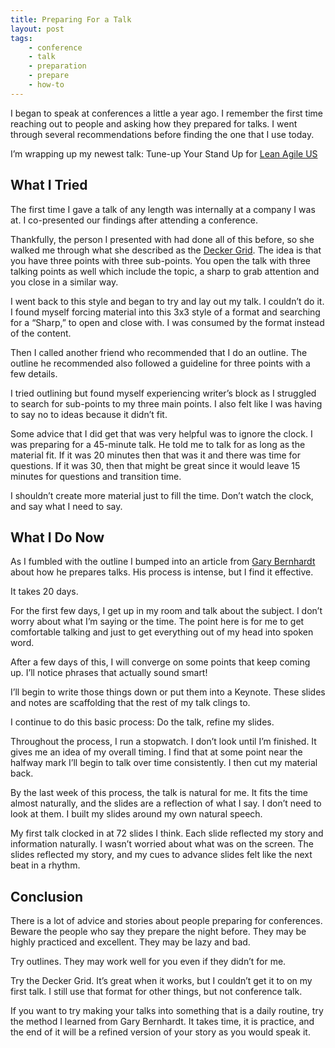 ```yaml
---
title: Preparing For a Talk
layout: post
tags:
	- conference
	- talk
	- preparation
	- prepare
	- how-to
---
```



I began to speak at conferences a little a year ago. I remember the first time reaching out to people and asking how they prepared for talks. I went through several recommendations before finding the one that I use today.

I’m wrapping up my newest talk: Tune-up Your Stand Up for [Lean Agile US](https://www.leanagileus.com)


## What I Tried

The first time I gave a talk of any length was internally at a company I was at. I co-presented our findings after attending a conference.

Thankfully, the person I presented with had done all of this before, so she walked me through what she described as the [Decker Grid](https://decker.com/wp-content/uploads/2015/08/The_Decker_Grid.pdf). The idea is that you have three points with three sub-points. You open the talk with three talking points as well which include the topic, a sharp to grab attention and you close in a similar way.

I went back to this style and began to try and lay out my talk. I couldn’t do it. I found myself forcing material into this 3x3 style of a format and searching for a “Sharp,” to open and close with. I was consumed by the format instead of the content.

Then I called another friend who recommended that I do an outline. The outline he recommended also followed a guideline for three points with a few details.

I tried outlining but found myself experiencing writer’s block as I struggled to search for sub-points to my three main points. I also felt like I was having to say no to ideas because it didn’t fit.

Some advice that I did get that was very helpful was to ignore the clock. I was preparing for a 45-minute talk. He told me to talk for as long as the material fit. If it was 20 minutes then that was it and there was time for questions. If it was 30, then that might be great since it would leave 15 minutes for questions and transition time.

I shouldn’t create more material just to fill the time. Don’t watch the clock, and say what I need to say.

## What I Do Now

As I fumbled with the outline I bumped into an article from [Gary Bernhardt](https://www.deconstructconf.com/blog/how-to-prepare-a-talk) about how he prepares talks. His process is intense, but I find it effective.

It takes 20 days.

For the first few days, I get up in my room and talk about the subject. I don’t worry about what I’m saying or the time. The point here is for me to get comfortable talking and just to get everything out of my head into spoken word.

After a few days of this, I will converge on some points that keep coming up. I’ll notice phrases that actually sound smart!

I’ll begin to write those things down or put them into a Keynote. These slides and notes are scaffolding that the rest of my talk clings to.

I continue to do this basic process: Do the talk, refine my slides.

Throughout the process, I run a stopwatch. I don’t look until I’m finished. It gives me an idea of my overall timing. I find that at some point near the halfway mark I’ll begin to talk over time consistently. I then cut my material back.

By the last week of this process, the talk is natural for me. It fits the time almost naturally, and the slides are a reflection of what I say. I don’t need to look at them. I built my slides around my own natural speech.

My first talk clocked in at 72 slides I think. Each slide reflected my story and information naturally. I wasn’t worried about what was on the screen. The slides reflected my story, and my cues to advance slides felt like the next beat in a rhythm.

## Conclusion

There is a lot of advice and stories about people preparing for conferences. Beware the people who say they prepare the night before. They may be highly practiced and excellent. They may be lazy and bad.

Try outlines. They may work well for you even if they didn’t for me.

Try the Decker Grid. It’s great when it works, but I couldn’t get it to on my first talk. I still use that format for other things, but not conference talk.

If you want to try making your talks into something that is a daily routine, try the method I learned from Gary Bernhardt. It takes time, it is practice, and the end of it will be a refined version of your story as you would speak it.